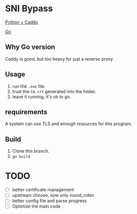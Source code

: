# SNI Bypass

[Python + Caddy](https://github.com/F-TD5X/SNI_Bypass/tree/main)

[Go](https://github.com/F-TD5X/SNI_Bypass/tree/go)

## Why Go version

Caddy is good, but too heavy for just a reverse proxy.

## Usage

1. run the `.exe` file.
2. trust the `CA.crt` generated into the folder.
3. leave it running, it's ok to go.

## requirements

A system can use TLS and enough resources for this program.

## Build

1. Clone this branch.
2. `go build`


# TODO
- [ ] better certificate management
- [ ] upstream choose, now only round_robin
- [ ] better config file and parse progress
- [ ] Optimize the main code